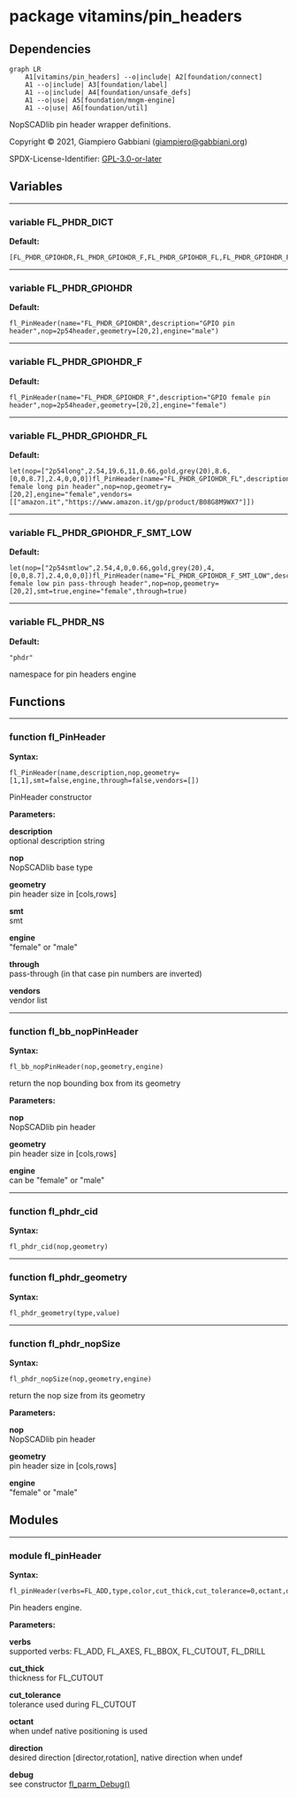 # package vitamins/pin_headers

## Dependencies

```mermaid
graph LR
    A1[vitamins/pin_headers] --o|include| A2[foundation/connect]
    A1 --o|include| A3[foundation/label]
    A1 --o|include| A4[foundation/unsafe_defs]
    A1 --o|use| A5[foundation/mngm-engine]
    A1 --o|use| A6[foundation/util]
```

NopSCADlib pin header wrapper definitions.

Copyright © 2021, Giampiero Gabbiani (giampiero@gabbiani.org)

SPDX-License-Identifier: [GPL-3.0-or-later](https://spdx.org/licenses/GPL-3.0-or-later.html)


## Variables

---

### variable FL_PHDR_DICT

__Default:__

    [FL_PHDR_GPIOHDR,FL_PHDR_GPIOHDR_F,FL_PHDR_GPIOHDR_FL,FL_PHDR_GPIOHDR_F_SMT_LOW,]

---

### variable FL_PHDR_GPIOHDR

__Default:__

    fl_PinHeader(name="FL_PHDR_GPIOHDR",description="GPIO pin header",nop=2p54header,geometry=[20,2],engine="male")

---

### variable FL_PHDR_GPIOHDR_F

__Default:__

    fl_PinHeader(name="FL_PHDR_GPIOHDR_F",description="GPIO female pin header",nop=2p54header,geometry=[20,2],engine="female")

---

### variable FL_PHDR_GPIOHDR_FL

__Default:__

    let(nop=["2p54long",2.54,19.6,11,0.66,gold,grey(20),8.6,[0,0,8.7],2.4,0,0,0])fl_PinHeader(name="FL_PHDR_GPIOHDR_FL",description="GPIO female long pin header",nop=nop,geometry=[20,2],engine="female",vendors=[["amazon.it","https://www.amazon.it/gp/product/B08G8M9WX7"]])

---

### variable FL_PHDR_GPIOHDR_F_SMT_LOW

__Default:__

    let(nop=["2p54smtlow",2.54,4,0,0.66,gold,grey(20),4,[0,0,8.7],2.4,0,0,0])fl_PinHeader(name="FL_PHDR_GPIOHDR_F_SMT_LOW",description="GPIO female low pin pass-through header",nop=nop,geometry=[20,2],smt=true,engine="female",through=true)

---

### variable FL_PHDR_NS

__Default:__

    "phdr"

namespace for pin headers engine

## Functions

---

### function fl_PinHeader

__Syntax:__

```text
fl_PinHeader(name,description,nop,geometry=[1,1],smt=false,engine,through=false,vendors=[])
```

PinHeader constructor

__Parameters:__

__description__  
optional description string

__nop__  
NopSCADlib base type

__geometry__  
pin header size in [cols,rows]

__smt__  
smt

__engine__  
"female" or "male"

__through__  
pass-through (in that case pin numbers are inverted)

__vendors__  
vendor list


---

### function fl_bb_nopPinHeader

__Syntax:__

```text
fl_bb_nopPinHeader(nop,geometry,engine)
```

return the nop bounding box from its geometry

__Parameters:__

__nop__  
NopSCADlib pin header

__geometry__  
pin header size in [cols,rows]

__engine__  
can be "female" or "male"


---

### function fl_phdr_cid

__Syntax:__

```text
fl_phdr_cid(nop,geometry)
```

---

### function fl_phdr_geometry

__Syntax:__

```text
fl_phdr_geometry(type,value)
```

---

### function fl_phdr_nopSize

__Syntax:__

```text
fl_phdr_nopSize(nop,geometry,engine)
```

return the nop size from its geometry

__Parameters:__

__nop__  
NopSCADlib pin header

__geometry__  
pin header size in [cols,rows]

__engine__  
"female" or "male"


## Modules

---

### module fl_pinHeader

__Syntax:__

    fl_pinHeader(verbs=FL_ADD,type,color,cut_thick,cut_tolerance=0,octant,direction,debug)

Pin headers engine.


__Parameters:__

__verbs__  
supported verbs: FL_ADD, FL_AXES, FL_BBOX, FL_CUTOUT, FL_DRILL

__cut_thick__  
thickness for FL_CUTOUT

__cut_tolerance__  
tolerance used during FL_CUTOUT

__octant__  
when undef native positioning is used

__direction__  
desired direction [director,rotation], native direction when undef

__debug__  
see constructor [fl_parm_Debug()](../foundation/core.md#function-fl_parm_debug)


